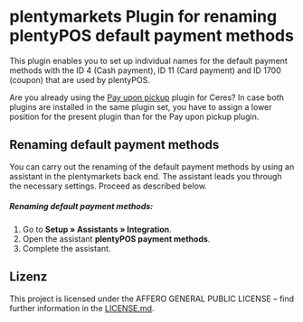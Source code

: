 # plentymarkets Plugin for renaming plentyPOS default payment methods

This plugin enables you to set up individual names for the default payment methods with the ID 4 (Cash payment), ID 11 (Card payment) and ID 1700 (coupon) that are used by plentyPOS.

<div class="alert alert-warning" role="alert">
   Are you already using the <a href="https://marketplace.plentymarkets.com/en/payuponpickup_4757" target="_blank">Pay upon pickup</a> plugin for Ceres? In case both plugins are installed in the same plugin set, you have to assign a lower position for the present plugin than for the Pay upon pickup plugin.
</div>

## Renaming default payment methods

You can carry out the renaming of the default payment methods by using an assistant in the plentymarkets back end. The assistant leads you through the necessary settings. Proceed as described below.

##### Renaming default payment methods:

1. Go to **Setup » Assistants » Integration**.
2. Open the assistant **plentyPOS payment methods**.
3. Complete the assistant.

## Lizenz

This project is licensed under the AFFERO GENERAL PUBLIC LICENSE – find further information in the [LICENSE.md](https://github.com/plentymarkets/plugin-pos-payment-method-renaming/blob/master/LICENSE.md).